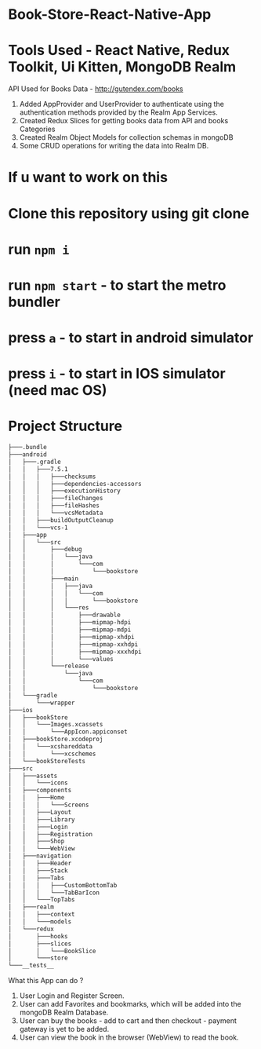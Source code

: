 # Book-Store-React-Native-App

# Tools Used - React Native, Redux Toolkit, Ui Kitten, MongoDB Realm

API Used for Books Data - http://gutendex.com/books

1. Added AppProvider and UserProvider to authenticate using the authentication methods provided by the Realm App Services.
2. Created Redux Slices for getting books data from API and books Categories
3. Created Realm Object Models for collection schemas in mongoDB
4. Some CRUD operations for writing the data into Realm DB. 

# If u want to work on this 
# Clone this repository using git clone <rep url>
# run `npm i` 
# run `npm start` - to start the metro bundler 
# press `a` - to start in android simulator
# press `i` - to start in IOS simulator (need mac OS)


# Project Structure 

```bash
├───.bundle
├───android
│   ├───.gradle
│   │   ├───7.5.1
│   │   │   ├───checksums
│   │   │   ├───dependencies-accessors
│   │   │   ├───executionHistory
│   │   │   ├───fileChanges
│   │   │   ├───fileHashes
│   │   │   └───vcsMetadata
│   │   ├───buildOutputCleanup
│   │   └───vcs-1
│   ├───app
│   │   └───src
│   │       ├───debug
│   │       │   └───java
│   │       │       └───com
│   │       │           └───bookstore
│   │       ├───main
│   │       │   ├───java
│   │       │   │   └───com
│   │       │   │       └───bookstore
│   │       │   └───res
│   │       │       ├───drawable
│   │       │       ├───mipmap-hdpi
│   │       │       ├───mipmap-mdpi
│   │       │       ├───mipmap-xhdpi
│   │       │       ├───mipmap-xxhdpi
│   │       │       ├───mipmap-xxxhdpi
│   │       │       └───values
│   │       └───release
│   │           └───java
│   │               └───com
│   │                   └───bookstore
│   └───gradle
│       └───wrapper
├───ios
│   ├───bookStore
│   │   └───Images.xcassets
│   │       └───AppIcon.appiconset
│   ├───bookStore.xcodeproj
│   │   └───xcshareddata
│   │       └───xcschemes
│   └───bookStoreTests
├───src
│   ├───assets
│   │   └───icons
│   ├───components
│   │   ├───Home
│   │   │   └───Screens
│   │   ├───Layout
│   │   ├───Library
│   │   ├───Login
│   │   ├───Registration
│   │   ├───Shop
│   │   └───WebView
│   ├───navigation
│   │   ├───Header
│   │   ├───Stack
│   │   ├───Tabs
│   │   │   ├───CustomBottomTab
│   │   │   └───TabBarIcon
│   │   └───TopTabs
│   ├───realm
│   │   ├───context
│   │   └───models
│   └───redux
│       ├───hooks
│       ├───slices
│       │   └───BookSlice
│       └───store
└───__tests__
```

What this App can do ?
1. User Login and Register Screen.
2. User can add Favorites and bookmarks, which will be added into the mongoDB Realm Database.
3. User can buy the books - add to cart and then checkout - payment gateway is yet to be added.
4. User can view the book in the browser (WebView) to read the book. 
